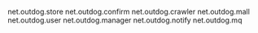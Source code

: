 net.outdog.store
net.outdog.confirm
net.outdog.crawler
net.outdog.mall
net.outdog.user
net.outdog.manager
net.outdog.notify
net.outdog.mq
